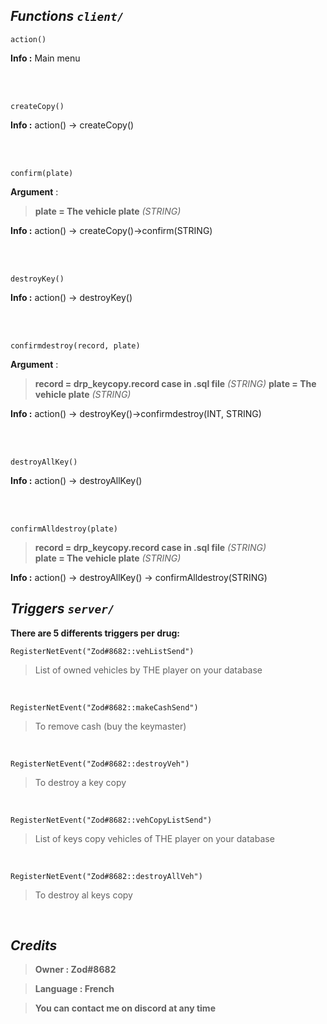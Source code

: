 ## _Functions `client/`_<br/>

```
action()
```
**Info :** Main menu

<br/><br/>

```
createCopy()
```

**Info :** action() → createCopy()

<br/><br/>

```
confirm(plate)
```

**Argument** :<br/>

>  **plate = The vehicle plate**  _(STRING)_

**Info :** action() → createCopy()->confirm(STRING)

<br/><br/>

```
destroyKey()
```

**Info :** action() → destroyKey()

<br/><br/>

```
confirmdestroy(record, plate)
```

**Argument** :<br/>

>  **record = drp_keycopy.record case in .sql file**  _(STRING)_
>  **plate = The vehicle plate**  _(STRING)_

  

**Info :** action() → destroyKey()->confirmdestroy(INT, STRING)

<br/><br/>

```
destroyAllKey()
```
  

**Info :** action() → destroyAllKey()

<br/><br/>

```
confirmAlldestroy(plate)
```
  
>  **record = drp_keycopy.record case in .sql file**  _(STRING)_<br/>
>  **plate = The vehicle plate**  _(STRING)_

**Info :** action() → destroyAllKey() → confirmAlldestroy(STRING)
<br/>



## _Triggers `server/`_

**There are 5 differents triggers per drug:**

  

```
RegisterNetEvent("Zod#8682::vehListSend")
```

> List of owned vehicles by THE player on your database

<br/>

```
RegisterNetEvent("Zod#8682::makeCashSend")
```

> To remove cash (buy the keymaster)

<br/>

```
RegisterNetEvent("Zod#8682::destroyVeh")
```

> To destroy a key copy

<br/>

```
RegisterNetEvent("Zod#8682::vehCopyListSend")
```

> List of keys copy vehicles of THE player on your database

  

<br/>


```
RegisterNetEvent("Zod#8682::destroyAllVeh")
```

> To destroy al keys copy

<br/>

## _Credits_

>  **Owner : Zod#8682**  <br/>

>  **Language : French**  <br/>

>  **You can contact me on discord at any time**
